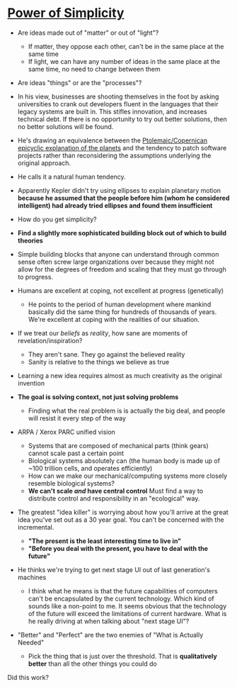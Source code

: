 # [Power of Simplicity](https://www.youtube.com/watch?v=NdSD07U5uBs)
- Are ideas made out of "matter" or out of "light"?
	- If matter, they oppose each other, can't be in the same place at the same time
	- If light, we can have any number of ideas in the same place at the same time, no need to change between them
- Are ideas "things" or are the "processes"?

- In his view, businesses are shooting themselves in the foot by asking universities to crank out developers fluent in the languages that their legacy systems are built in. This stifles innovation, and increases technical debt. If there is no opportunity to try out better solutions, then no better solutions will be found.

- He's drawing an equivalence between the [Ptolemaic/Copernican epicyclic explanation of the planets](https://en.wikipedia.org/wiki/Deferent_and_epicycle) and the tendency to patch software projects rather than reconsidering the assumptions underlying the original approach.
- He calls it a natural human tendency.
- Apparently Kepler didn't try using ellipses to explain planetary motion **because he assumed that the people before him (whom he considered intelligent) had already tried ellipses and found them insufficient**

- How do you get simplicity?
- **Find a slightly more sophisticated building block out of which to build theories**
- Simple building blocks that anyone can understand through common sense often screw large organizations over because they might not allow for the degrees of freedom and scaling that they must go through to progress.

- Humans are excellent at coping, not excellent at progress (genetically)
	- He points to the period of human development where mankind basically did the same thing for hundreds of thousands of years. We're excellent at coping with the realities of our situation.


- If we treat our *beliefs* as *reality*, how sane are moments of revelation/inspiration?
	- They aren't sane. They go against the believed reality
	- Sanity is relative to the things we believe as true

- Learning a new idea requires almost as much creativity as the original invention

- **The goal is solving context, not just solving problems**
	- Finding what the real problem is is actually the big deal, and people will resist it every step of the way

- ARPA / Xerox PARC unified vision
	- Systems that are composed of mechanical parts (think gears) cannot scale past a certain point
	- Biological systems absolutely can (the human body is made up of ~100 trillion cells, and operates efficiently)
	- How can we make our mechanical/computing systems more closely resemble biological systems? 
	- **We can't scale *and* have central control** Must find a way to distribute control and responsibility in an "ecological" way.

- The greatest "idea killer" is worrying about how you'll arrive at the great idea you've set out as a 30 year goal. You can't be concerned with the incremental.
	- **"The present is the least interesting time to live in"**
	- **"Before you deal with the present, you have to deal with the future"**

- He thinks we're trying to get next stage UI out of last generation's machines
	- I think what he means is that the future capabilities of computers can't be encapsulated by the current technology. Which kind of sounds like a non-point to me. It seems obvious that the technology of the future will exceed the limitations of current hardware. What is he really driving at when talking about "next stage UI"?

- "Better" and "Perfect" are the two enemies of "What is Actually Needed"
	- Pick the thing that is just over the threshold. That is **qualitatively better** than all the other things you could do

Did this work?
